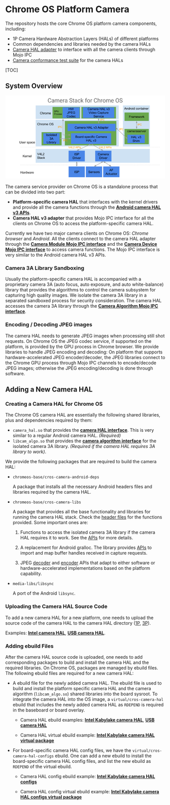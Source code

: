 # Chrome OS Platform Camera

The repository hosts the core Chrome OS platform camera components, including:

-   1P Camera Hardware Abstraction Layers (HALs) of different platforms
-   Common dependencies and libraries needed by the camera HALs
-   [Camera HAL adapter](hal_adapter) to interface with all the camera clients
    through Mojo IPC
-   [Camera conformance test suite](camera3_test) for the camera HALs

[TOC]

## System Overview

![Chrome OS camera stack](docs/images/cros_camera_stack.png)

The camera service provider on Chrome OS is a standalone process that can be
divided into two part:

-   **Platform-specific camera HAL** that interfaces with the kernel drivers and
    provide all the camera functions through the
    [**Android camera HAL v3 APIs**](android/header_files/include/hardware/libhardware/include/hardware/camera3.h).
-   **Camera HAL v3 adapter** that provides Mojo IPC interface for all the
    clients on Chrome OS to access the platform-specific camera HAL.

Currently we have two major camera clients on Chrome OS: *Chrome browser* and
*Android*. All the clients connect to the camera HAL adapter through the
[**Camera Module Mojo IPC interface**](mojo/camera_common.mojom) and the
[**Camera Device Mojo IPC interface**](mojo/camera3.mojom) to access camera
functions. The Mojo IPC interface is very similar to the Android camera HAL v3
APIs.

### Camera 3A Library Sandboxing

Usually the platform-specific camera HAL is accompanied with a proprietary
camera 3A (auto focus, auto exposure, and auto white-balance) library that
provides the algorithms to control the camera subsystem for capturing high
quality images. We isolate the camera 3A library in a separated sandboxed
process for security consideration. The camera HAL accesses the camera 3A
library through the
[**Camera Algorithm Mojo IPC interface**](mojo/algorithm/camera_algorithm.mojom).

### Encoding / Decoding JPEG images

The camera HAL needs to generate JPEG images when processing still shot
requests. On Chrome OS the JPEG codec service, if supported on the platform, is
provided by the GPU process in Chrome browser. We provide libraries to handle
JPEG encoding and decoding: On platform that supports hardware-accelerated JPEG
encoder/decoder, the JPEG libraries connect to the Chrome GPU process through
Mojo IPC channels to encode/decode JPEG images; otherwise the JPEG
encoding/decoding is done through software.

## Adding a New Camera HAL

### Creating a Camera HAL for Chrome OS

The Chrome OS camera HAL are essentially the following shared libraries, plus
and dependencies required by them:

-   `camera_hal.so` that provides the
    [**camera HAL interface**](android/header_files/include/hardware/libhardware/include/hardware/camera_common.h).
    This is very similar to a regular Android camera HAL. *(Required)*
-   `libcam_algo.so` that provides the
    [**camera algorithm interface**](include/cros-camera/camera_algorithm.h) for
    the isolated camera 3A library. *(Required if the camera HAL requires 3A
    library to work)*.

We provide the following packages that are required to build the camera HAL:

-   `chromeos-base/cros-camera-android-deps`

    A package that installs all the necessary Android headers files and
    libraries required by the camera HAL.

-   `chromeos-base/cros-camera-libs`

    A package that provides all the base functionality and libraries for running
    the camera HAL stack. Check the [header files](include/cros-camera) for the
    functions provided. Some important ones are:

    1.  Functions to access the isolated camera 3A library if the camera HAL
        requires it to work. See the
        [APIs](include/cros-camera/camera_algorithm.h) for more details.

    2.  A replacement for Android gralloc. The library provides
        [APIs](include/cros-camera/camera_buffer_manager.h) to import and map
        buffer handles received in capture requests.

    3.  JPEG [decoder](include/cros-camera/jpeg_decode_accelerator.h) and
        [encoder](include/cros-camera/jpeg_encode_accelerator.h) APIs that adapt
        to either software or hardware-accelerated implementations based on the
        platform capability.

-   `media-libs/libsync`

    A port of the Android `libsync`.

### Uploading the Camera HAL Source Code

To add a new camera HAL for a new platform, one needs to upload the source code
of the camera HAL to the camera HAL directory ([1P](hal),
[3P](https://source.chromium.org/chromiumos/chromiumos/codesearch/+/main:src/platform/camera/hal/)).

Examples:
[**Intel camera HAL**](https://source.chromium.org/chromiumos/chromiumos/codesearch/+/main:src/platform/camera/hal/intel/),
[**USB camera HAL**](hal/usb).

### Adding ebuild Files

After the camera HAL source code is uploaded, one needs to add corresponding
packages to build and install the camera HAL and the required libraries. On
Chrome OS, packages are managed by ebuild files. The following ebuild files are
required for a new camera HAL:

-   A ebuild file for the newly added camera HAL. The ebuild file is used to
    build and install the platform specific camera HAL and the camera algorithm
    (`libcam_algo.so`) shared libraries into the board sysroot. To integrate the
    camera HAL into the OS image, a `virtual/cros-camera-hal` ebuild that
    includes the newly added camera HAL as `RDEPEND` is required in the
    baseboard or board overlay.

    -   Camera HAL ebuild examples: [**Intel Kabylake camera HAL**],
        [**USB camera HAL**]

    -   Camera HAL virtual ebuild example:
        [**Intel Kabylake camera HAL virtual package**]

-   For board-specific camera HAL config files, we have the
    `virtual/cros-camera-hal-configs` ebuild. One can add a new ebuild to
    install the board-specific camera HAL config files, and list the new ebuild
    as `RDEPEND` of the virtual ebuild.

    -   Camera HAL config ebuild example:
        [**Intel Kabylake camera HAL configs**]

    -   Camera HAL config virtual ebuild example:
        [**Intel Kabylake camera HAL configs virtual package**]

[**Intel Kabylake camera HAL**]: https://chromium.googlesource.com/chromiumos/overlays/board-overlays/+/HEAD/chipset-kbl/media-libs/cros-camera-hal-intel-ipu3/
[**USB camera HAL**]: https://chromium.googlesource.com/chromiumos/overlays/chromiumos-overlay/+/HEAD/media-libs/cros-camera-hal-usb/
[**Intel Kabylake camera HAL virtual package**]: https://chromium.googlesource.com/chromiumos/overlays/board-overlays/+/HEAD/baseboard-poppy/virtual/cros-camera-hal/
[**Intel Kabylake camera HAL configs**]: https://chromium.googlesource.com/chromiumos/overlays/board-overlays/+/HEAD/baseboard-poppy/media-libs/cros-camera-hal-configs-poppy/
[**Intel Kabylake camera HAL configs virtual package**]: https://chromium.googlesource.com/chromiumos/overlays/board-overlays/+/HEAD/baseboard-poppy/virtual/cros-camera-hal-configs/

